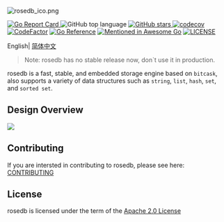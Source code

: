 ![rosedb_ico.png](https://i.loli.net/2021/04/28/gIL2FXZcOesPmyD.png)

[![Go Report Card](https://goreportcard.com/badge/github.com/roseduan/rosedb)&nbsp;](https://goreportcard.com/report/github.com/roseduan/rosedb)![GitHub top language](https://img.shields.io/github/languages/top/roseduan/rosedb)&nbsp;[![GitHub stars](https://img.shields.io/github/stars/roseduan/rosedb)&nbsp;](https://github.com/roseduan/rosedb/stargazers)[![codecov](https://codecov.io/gh/flower-corp/rosedb/branch/main/graph/badge.svg)](https://codecov.io/gh/flower-corp/rosedb) [![CodeFactor](https://www.codefactor.io/repository/github/flower-corp/rosedb/badge)](https://www.codefactor.io/repository/github/flower-corp/rosedb) [![Go Reference](https://pkg.go.dev/badge/github.com/roseduan/rosedb.svg)](https://pkg.go.dev/github.com/roseduan/rosedb) [![Mentioned in Awesome Go](https://awesome.re/mentioned-badge.svg)](https://github.com/avelino/awesome-go#database) [![LICENSE](https://img.shields.io/github/license/flower-corp/rosedb.svg?style=flat-square)](https://github.com/flower-corp/rosedb/blob/main/LICENSE)

English| [简体中文](https://github.com/roseduan/rosedb/blob/main/README-CN.md)

> Note: rosedb has no stable release now, don`t use it in production.

rosedb is a fast, stable, and embedded storage engine based on `bitcask`, also supports a variety of data structures such as `string`, `list`, `hash`, `set`, and `sorted set`.     

## Design Overview

![](https://github.com/flower-corp/rosedb/blob/main/resource/img/design-overview-rosedb.png)

## Contributing

If you are intersted in contributing to rosedb, please see here: [CONTRIBUTING](https://github.com/roseduan/rosedb/blob/main/CONTRIBUTING.md)

## License

rosedb is licensed under the term of the [Apache 2.0 License](https://github.com/roseduan/rosedb/blob/main/LICENSE)

